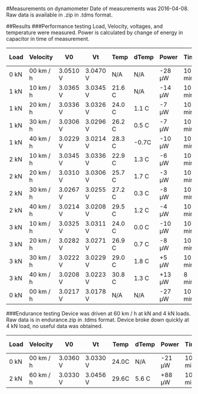 #Measurements on dynamometer
Date of measurements was 2016-04-08. Raw data is available in .zip in .tdms format.

##Results
###Performance testing
Load, Velocity, voltages, and temperature were measured. Power is calculated by change of energy in capacitor in time of measurement.

Load | Velocity  | V0       | Vt       | Temp   | dTemp | Power  | Time   | test # 
-----|-----------|----------|----------|--------|-------|--------|--------|---------
0 kN | 00 km / h | 3.0510 V | 3.0470 V | N/A    | N/A   | -28 µW | 10 min | 1
1 kN | 10 km / h | 3.0365 V | 3.0345 V | 21.6 C | N/A   | -14 µW | 10 min | 2
1 kN | 20 km / h | 3.0336 V | 3.0326 V | 24.0 C | 1.1 C | -7  µW | 10 min | 4
1 kN | 30 km / h | 3.0306 V | 3.0296 V | 26.2 C | 0.5 C | -7  µW | 10 min | 7
1 kN | 40 km / h | 3.0229 V | 3.0214 V | 28.3 C | -0.7C | -10 µW | 10 min | 11
2 kN | 10 km / h | 3.0345 V | 3.0336 V | 22.9 C | 1.3 C | -6  µW | 10 min | 3
2 kN | 20 km / h | 3.0310 V | 3.0306 V | 25.7 C | 1.7 C | -3  µW | 10 min | 6
2 kN | 30 km / h | 3.0267 V | 3.0255 V | 27.2 C | 0.3 C | -8  µW | 10 min | 9
2 kN | 40 km / h | 3.0214 V | 3.0208 V | 29.5 C | 1.2 C | -4  µW | 10 min | 12
3 kN | 10 km / h | 3.0325 V | 3.0311 V | 24.0 C | 0.0 C | -10 µW | 10 min | 5
3 kN | 20 km / h | 3.0282 V | 3.0271 V | 26.9 C | 0.7 C | -8  µW | 10 min | 8
3 kN | 30 km / h | 3.0222 V | 3.0229 V | 29.0 C | 1.8 C | +5  µW | 10 min | 10
3 kN | 40 km / h | 3.0208 V | 3.0223 V | 30.8 C | 1.3 C | +13 µW |  8 min | 13
0 kN | 00 km / h | 3.0217 V | 3.0178 V | N/A    | N/A   | -27 µW | 10 min | 14

###Endurance testing
Device was driven at 60 km / h at kN and 4 kN loads. Raw data is in endurance.zip in .tdms format.
Device broke down quickly at 4 kN load, no useful data was obtained.

Load | Velocity  | V0       | Vt       | Temp   | dTemp | Power  | Time   | test # 
-----|-----------|----------|----------|--------|-------|--------|--------|---------
0 kN | 00 km / h | 3.0360 V | 3.0330 V | 24.0C  | N/A   | -21 µW | 10 min | 1
2 kN | 60 km / h | 3.0330 V | 3.0456 V | 29.6C  | 5.6 C | +88 µW | 10 min | 2
